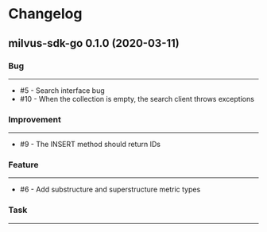 # Changelog     

## milvus-sdk-go 0.1.0 (2020-03-11)

### Bug
---
- \#5 - Search interface bug
- \#10 - When the collection is empty, the search client throws exceptions

### Improvement
---
- \#9 - The INSERT method should return IDs

### Feature
---
- \#6 - Add substructure and superstructure metric types

### Task
---